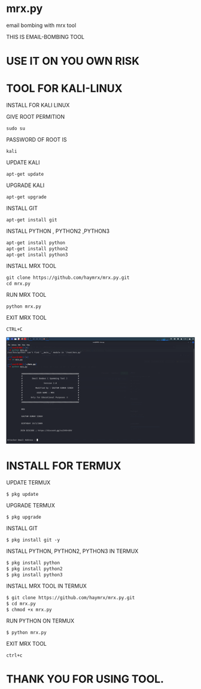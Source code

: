 # mrx.py

email bombing with mrx tool

THIS IS EMAIL-BOMBING TOOL


# USE IT ON YOU OWN RISK

# TOOL FOR KALI-LINUX

INSTALL FOR KALI LINUX

GIVE ROOT PERMITION

    sudo su
    
PASSWORD OF ROOT IS 
    
    kali
    
UPDATE KALI

    apt-get update 
    
UPGRADE KALI

    apt-get upgrade 
   
INSTALL GIT

    apt-get install git
    
INSTALL PYTHON , PYTHON2 ,PYTHON3

    apt-get install python
    apt-get install python2
    apt-get install python3
    
INSTALL MRX TOOL

    git clone https://github.com/haymrx/mrx.py.git
    cd mrx.py
    
RUN MRX TOOL
    
    python mrx.py 
    
EXIT MRX TOOL

    CTRL+C


![](https://github.com/haymrx/mrx.py/blob/main/Screenshot_2022-05-16_04_20_29.png)

# INSTALL FOR TERMUX

UPDATE TERMUX
    
    $ pkg update
    
UPGRADE TERMUX
    
    $ pkg upgrade
    
INSTALL GIT
    
    $ pkg install git -y
    
INSTALL PYTHON, PYTHON2, PYTHON3 IN TERMUX
    
    $ pkg install python
    $ pkg install python2
    $ pkg install python3
 
INSTALL MRX TOOL IN TERMUX
 
    $ git clone https://github.com/haymrx/mrx.py.git
    $ cd mrx.py
    $ chmod +x mrx.py
    
RUN PYTHON ON TERMUX
    
    $ python mrx.py

EXIT MRX TOOL

    ctrl+c
    
   # THANK YOU FOR USING TOOL.
    
    
    
    
    
    
    
